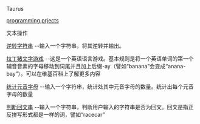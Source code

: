 Taurus

[programming prjects](https://github.com/jobbole/ProgrammingProjectList)

文本操作

[逆转字符串](/src/reverseStr/index.js)  --输入一个字符串，将其逆转并输出。

[拉丁猪文字游戏](/src/pig-ay/index.js)  --这是一个英语语言游戏。基本规则是将一个英语单词的第一个辅音音素的字母移动到词尾并且加上后缀-ay（譬如“banana”会变成“anana-bay”）。可以在维基百科上了解更多内容

[统计元音字母](/src/countVowel/index.js)  --输入一个字符串，统计处其中元音字母的数量。统计出每个元音字母的数量

[判断回文串](/src/palindrome/index.js)  --输入一个字符串，判断用户输入的字符串是否为回文。回文是指正反拼写形式都是一样的词，譬如“racecar”